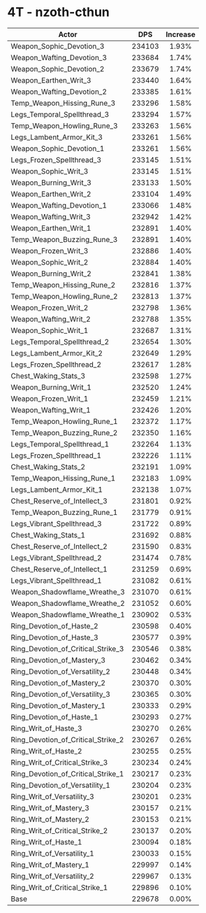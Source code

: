 # 4T - nzoth-cthun
| Actor | DPS | Increase |
|---|:---:|:---:|
|Weapon_Sophic_Devotion_3|234103|1.93%|
|Weapon_Wafting_Devotion_3|233684|1.74%|
|Weapon_Sophic_Devotion_2|233679|1.74%|
|Weapon_Earthen_Writ_3|233440|1.64%|
|Weapon_Wafting_Devotion_2|233385|1.61%|
|Temp_Weapon_Hissing_Rune_3|233296|1.58%|
|Legs_Temporal_Spellthread_3|233294|1.57%|
|Temp_Weapon_Howling_Rune_3|233263|1.56%|
|Legs_Lambent_Armor_Kit_3|233261|1.56%|
|Weapon_Sophic_Devotion_1|233261|1.56%|
|Legs_Frozen_Spellthread_3|233145|1.51%|
|Weapon_Sophic_Writ_3|233145|1.51%|
|Weapon_Burning_Writ_3|233133|1.50%|
|Weapon_Earthen_Writ_2|233104|1.49%|
|Weapon_Wafting_Devotion_1|233066|1.48%|
|Weapon_Wafting_Writ_3|232942|1.42%|
|Weapon_Earthen_Writ_1|232891|1.40%|
|Temp_Weapon_Buzzing_Rune_3|232891|1.40%|
|Weapon_Frozen_Writ_3|232886|1.40%|
|Weapon_Sophic_Writ_2|232884|1.40%|
|Weapon_Burning_Writ_2|232841|1.38%|
|Temp_Weapon_Hissing_Rune_2|232816|1.37%|
|Temp_Weapon_Howling_Rune_2|232813|1.37%|
|Weapon_Frozen_Writ_2|232798|1.36%|
|Weapon_Wafting_Writ_2|232788|1.35%|
|Weapon_Sophic_Writ_1|232687|1.31%|
|Legs_Temporal_Spellthread_2|232654|1.30%|
|Legs_Lambent_Armor_Kit_2|232649|1.29%|
|Legs_Frozen_Spellthread_2|232617|1.28%|
|Chest_Waking_Stats_3|232598|1.27%|
|Weapon_Burning_Writ_1|232520|1.24%|
|Weapon_Frozen_Writ_1|232459|1.21%|
|Weapon_Wafting_Writ_1|232426|1.20%|
|Temp_Weapon_Howling_Rune_1|232372|1.17%|
|Temp_Weapon_Buzzing_Rune_2|232350|1.16%|
|Legs_Temporal_Spellthread_1|232264|1.13%|
|Legs_Frozen_Spellthread_1|232226|1.11%|
|Chest_Waking_Stats_2|232191|1.09%|
|Temp_Weapon_Hissing_Rune_1|232183|1.09%|
|Legs_Lambent_Armor_Kit_1|232138|1.07%|
|Chest_Reserve_of_Intellect_3|231801|0.92%|
|Temp_Weapon_Buzzing_Rune_1|231779|0.91%|
|Legs_Vibrant_Spellthread_3|231722|0.89%|
|Chest_Waking_Stats_1|231692|0.88%|
|Chest_Reserve_of_Intellect_2|231590|0.83%|
|Legs_Vibrant_Spellthread_2|231474|0.78%|
|Chest_Reserve_of_Intellect_1|231259|0.69%|
|Legs_Vibrant_Spellthread_1|231082|0.61%|
|Weapon_Shadowflame_Wreathe_3|231070|0.61%|
|Weapon_Shadowflame_Wreathe_2|231052|0.60%|
|Weapon_Shadowflame_Wreathe_1|230902|0.53%|
|Ring_Devotion_of_Haste_2|230598|0.40%|
|Ring_Devotion_of_Haste_3|230577|0.39%|
|Ring_Devotion_of_Critical_Strike_3|230546|0.38%|
|Ring_Devotion_of_Mastery_3|230462|0.34%|
|Ring_Devotion_of_Versatility_2|230448|0.34%|
|Ring_Devotion_of_Mastery_2|230370|0.30%|
|Ring_Devotion_of_Versatility_3|230365|0.30%|
|Ring_Devotion_of_Mastery_1|230333|0.29%|
|Ring_Devotion_of_Haste_1|230293|0.27%|
|Ring_Writ_of_Haste_3|230270|0.26%|
|Ring_Devotion_of_Critical_Strike_2|230267|0.26%|
|Ring_Writ_of_Haste_2|230255|0.25%|
|Ring_Writ_of_Critical_Strike_3|230234|0.24%|
|Ring_Devotion_of_Critical_Strike_1|230217|0.23%|
|Ring_Devotion_of_Versatility_1|230204|0.23%|
|Ring_Writ_of_Versatility_3|230201|0.23%|
|Ring_Writ_of_Mastery_3|230157|0.21%|
|Ring_Writ_of_Mastery_2|230153|0.21%|
|Ring_Writ_of_Critical_Strike_2|230137|0.20%|
|Ring_Writ_of_Haste_1|230094|0.18%|
|Ring_Writ_of_Versatility_1|230033|0.15%|
|Ring_Writ_of_Mastery_1|229997|0.14%|
|Ring_Writ_of_Versatility_2|229967|0.13%|
|Ring_Writ_of_Critical_Strike_1|229896|0.10%|
|Base|229678|0.00%|
